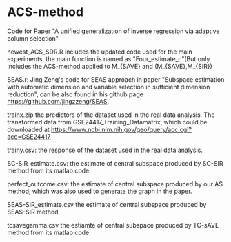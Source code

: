 # ACS-method
Code for Paper "A unified generalization of inverse regression via adaptive column selection"

newest_ACS_SDR.R includes the updated code used for the main experiments, the main function is named as "Four_estimate_c"(But only includes the ACS-method applied to M_{SAVE} and (M_{SAVE},M_{SIR})

SEAS.r: Jing Zeng's code for SEAS approach in paper "Subspace estimation with automatic dimension and variable selection in sufficient dimension reduction", can be also found in his github page https://github.com/jingzzeng/SEAS.

trainx.zip the predictors of the dataset used in the real data analysis. The transformed data from GSE24417_Training_Datamatrix, which could be downloaded at https://www.ncbi.nlm.nih.gov/geo/query/acc.cgi?acc=GSE24417

trainy.csv: the response of the dataset used in the real data analysis.

SC-SIR_estimate.csv: the estimate of central subspace produced by SC-SIR method from its matlab code.

perfect_outcome.csv: the estimate of central subspace produced by our AS method, which was also used to generate the graph in the paper.

SEAS-SIR_estimate.csv the estimate of central subspace produced by SEAS-SIR method 

tcsavegamma.csv the estiamte of central subspace produced by TC-sAVE method from its matlab code.
